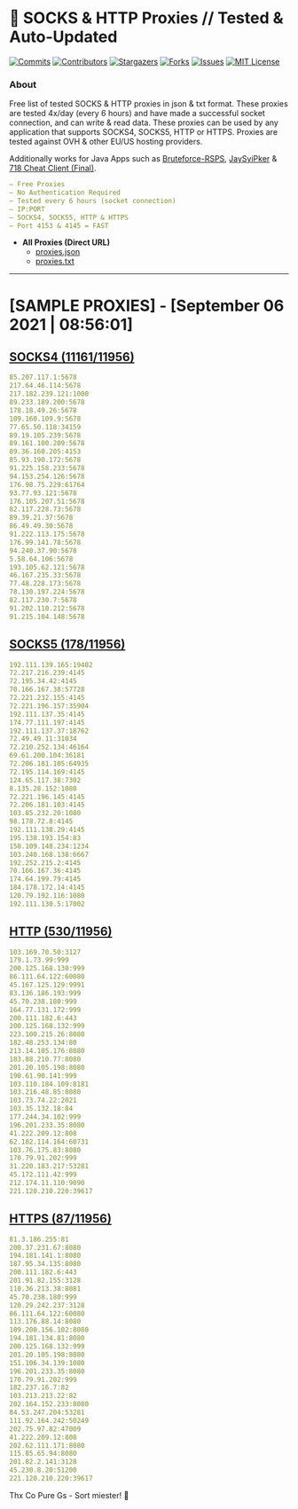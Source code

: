 <!-- MARKDOWN LINKS & IMAGES -->
<!-- https://www.markdownguide.org/basic-syntax/#reference-style-links -->
[contributors-shield]: https://img.shields.io/github/contributors/KaiBurton/free-proxies-autoupdated?style=for-the-badge
[contributors-url]: https://github.com/KaiBurton/free-proxies-autoupdated/graphs/contributors
[forks-shield]: https://img.shields.io/github/forks/KaiBurton/free-proxies-autoupdated?style=for-the-badge
[forks-url]: https://github.com/KaiBurton/free-proxies-autoupdated/network/members
[stars-shield]: https://img.shields.io/github/stars/KaiBurton/free-proxies-autoupdated?style=for-the-badge
[stars-url]: https://github.com/KaiBurton/free-proxies-autoupdated/stargazers
[issues-shield]: https://img.shields.io/github/issues/KaiBurton/free-proxies-autoupdated?style=for-the-badge
[issues-url]: https://github.com/KaiBurton/free-proxies-autoupdated/issues
[license-shield]: https://img.shields.io/github/license/KaiBurton/free-proxies-autoupdated?style=for-the-badge
[license-url]: https://github.com/KaiBurton/free-proxies-autoupdated/blob/main/LICENSE
[commit-shield]: https://img.shields.io/github/last-commit/KaiBurton/free-proxies-autoupdated?style=for-the-badge
[commit-url]: https://github.com/KaiBurton/free-proxies-autoupdated/commits/main

# 🎁 SOCKS & HTTP Proxies // Tested & Auto-Updated

[![Commits][commit-shield]][commit-url]
[![Contributors][contributors-shield]][contributors-url]
[![Stargazers][stars-shield]][stars-url]
[![Forks][forks-shield]][forks-url]
[![Issues][issues-shield]][issues-url]
[![MIT License][license-shield]][license-url]

### About
Free list of tested SOCKS & HTTP proxies in json & txt format. These proxies are tested 4x/day (every 6 hours) and have made a successful socket connection, and can write & read data. These proxies can be used by any application that supports SOCKS4, SOCKS5, HTTP or HTTPS. Proxies are tested against OVH & other EU/US hosting providers.

Additionally works for Java Apps such as [Bruteforce-RSPS](https://github.com/KaiBurton/Bruteforce-RSPS), [JaySyiPker](https://github.com/JayArrowz/JaySyiPker) & [718 Cheat Client (Final)](https://github.com/KaiBurton/718-Cheat-Client-Final). 

```yaml
— Free Proxies
— No Authentication Required
— Tested every 6 hours (socket connection)
— IP:PORT
— SOCKS4, SOCKS5, HTTP & HTTPS
— Port 4153 & 4145 = FAST
```

- **All Proxies (Direct URL)**
  - [proxies.json](https://raw.githubusercontent.com/KaiBurton/free-proxies-autoupdated/main/proxies.json)
  - [proxies.txt](https://raw.githubusercontent.com/KaiBurton/free-proxies-autoupdated/main/proxies.txt)

---

# [SAMPLE PROXIES] - [September 06 2021 | 08:56:01]

## [SOCKS4 (11161/11956)](https://raw.githubusercontent.com/KaiBurton/free-proxies-autoupdated/main/proxies-socks4.txt)
```yaml
85.207.117.1:5678
217.64.46.114:5678
217.182.239.121:1000
89.233.189.200:5678
178.18.49.26:5678
109.160.109.9:5678
77.65.50.118:34159
89.19.105.239:5678
89.161.100.209:5678
89.36.160.205:4153
85.93.190.172:5678
91.225.158.233:5678
94.153.254.126:5678
176.98.75.229:61764
93.77.93.121:5678
176.105.207.51:5678
82.117.228.73:5678
89.39.21.37:5678
86.49.49.30:5678
91.222.113.175:5678
176.99.141.78:5678
94.240.37.90:5678
5.58.64.106:5678
193.105.62.121:5678
46.167.235.33:5678
77.48.228.173:5678
78.130.197.224:5678
82.117.230.7:5678
91.202.110.212:5678
91.215.104.148:5678
```

## [SOCKS5 (178/11956)](https://raw.githubusercontent.com/KaiBurton/free-proxies-autoupdated/main/proxies-socks5.txt)
```yaml
192.111.139.165:19402
72.217.216.239:4145
72.195.34.42:4145
70.166.167.38:57728
72.221.232.155:4145
72.221.196.157:35904
192.111.137.35:4145
174.77.111.197:4145
192.111.137.37:18762
72.49.49.11:31034
72.210.252.134:46164
69.61.200.104:36181
72.206.181.105:64935
72.195.114.169:4145
124.65.117.38:7302
8.135.28.152:1080
72.221.196.145:4145
72.206.181.103:4145
103.85.232.20:1080
98.178.72.8:4145
192.111.138.29:4145
195.138.193.154:83
150.109.148.234:1234
103.240.168.138:6667
192.252.215.2:4145
70.166.167.36:4145
174.64.199.79:4145
184.178.172.14:4145
120.79.192.116:1080
192.111.130.5:17002
```

## [HTTP (530/11956)](https://raw.githubusercontent.com/KaiBurton/free-proxies-autoupdated/main/proxies-http.txt)
```yaml
103.169.70.50:3127
179.1.73.99:999
200.125.168.130:999
86.111.64.122:60080
45.167.125.129:9991
83.136.186.193:999
45.70.238.180:999
164.77.131.172:999
200.111.182.6:443
200.125.168.132:999
223.100.215.26:8080
182.48.253.134:80
213.14.105.176:8080
183.88.210.77:8080
201.20.105.198:8080
190.61.90.141:999
103.110.184.109:8181
103.216.48.85:8080
103.73.74.22:2021
103.35.132.18:84
177.244.34.102:999
196.201.233.35:8080
41.222.209.12:808
62.182.114.164:60731
103.76.175.83:8080
170.79.91.202:999
31.220.183.217:53281
45.172.111.42:999
212.174.11.110:9090
221.120.210.220:39617
```

## [HTTPS (87/11956)](https://raw.githubusercontent.com/KaiBurton/free-proxies-autoupdated/main/proxies-https.txt)
```yaml
81.3.186.255:81
200.37.231.67:8080
194.181.141.1:8080
187.95.34.135:8080
200.111.182.6:443
201.91.82.155:3128
110.36.213.38:8081
45.70.238.180:999
120.29.242.237:3128
86.111.64.122:60080
113.176.88.14:8080
109.200.156.102:8080
194.181.134.81:8080
200.125.168.132:999
201.20.105.198:8080
151.106.34.139:1080
196.201.233.35:8080
170.79.91.202:999
182.237.16.7:82
103.213.213.22:82
202.164.152.233:8080
84.53.247.204:53281
111.92.164.242:50249
202.75.97.82:47009
41.222.209.12:808
202.62.111.171:8080
115.85.65.94:8080
201.82.2.141:3128
45.230.8.20:51200
221.120.210.220:39617
```



Thx Co Pure Gs - Sort miester! 💟